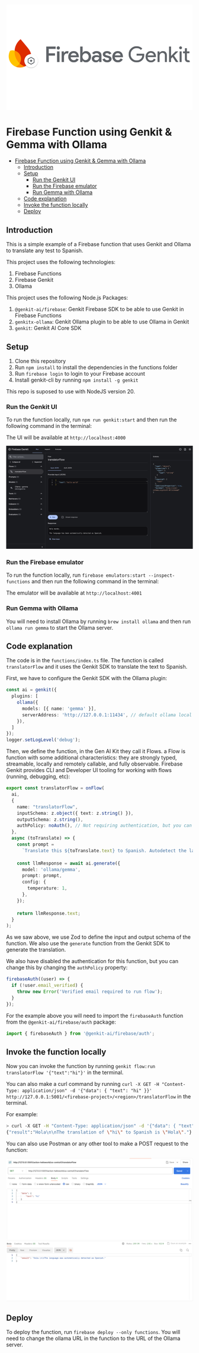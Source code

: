 ![Header](./img/header.png)

# Firebase Function using Genkit & Gemma with Ollama

- [Firebase Function using Genkit \& Gemma with Ollama](#firebase-function-using-genkit--gemma-with-ollama)
  - [Introduction](#introduction)
  - [Setup](#setup)
    - [Run the Genkit UI](#run-the-genkit-ui)
    - [Run the Firebase emulator](#run-the-firebase-emulator)
    - [Run Gemma with Ollama](#run-gemma-with-ollama)
  - [Code explanation](#code-explanation)
  - [Invoke the function locally](#invoke-the-function-locally)
  - [Deploy](#deploy)

## Introduction

This is a simple example of a Firebase function that uses Genkit and Ollama to translate any test to Spanish.

This project uses the following technologies:
1. Firebase Functions
2. Firebase Genkit
3. Ollama

This project uses the following Node.js Packages:
1. `@genkit-ai/firebase`: Genkit Firebase SDK to be able to use Genkit in Firebase Functions
2. `genkitx-ollama`: Genkit Ollama plugin to be able to use Ollama in Genkit
3. `genkit`: Genkit AI Core SDK

## Setup

1. Clone this repository
2. Run `npm install` to install the dependencies in the functions folder
3. Run `firebase login` to login to your Firebase account
4. Install genkit-cli by running `npm install -g genkit`

This repo is suposed to use with NodeJS version 20.

### Run the Genkit UI

To run the function locally, run `npm run genkit:start` and then run the following command in the terminal:

The UI will be available at `http://localhost:4000`

![Postman](./img/genaikitui.png)

### Run the Firebase emulator

To run the function locally, run `firebase emulators:start --inspect-functions` and then run the following command in the terminal:

The emulator will be available at `http://localhost:4001`

### Run Gemma with Ollama

You will need to install Ollama by running `brew install ollama` and then run `ollama run gemma` to start the Ollama server.

## Code explanation

The code is in the `functions/index.ts` file. The function is called `translatorFlow` and it uses the Genkit SDK to translate the text to Spanish.

First, we have to configure the Genkit SDK with the Ollama plugin:

```TypeScript
const ai = genkit({
  plugins: [
    ollama({
      models: [{ name: 'gemma' }],
      serverAddress: 'http://127.0.0.1:11434', // default ollama local address
    }),
  ]
});
logger.setLogLevel('debug');
```

Then, we define the function, in the Gen AI Kit they call it Flows. a Flow is function with some additional characteristics: they are strongly typed, streamable, locally and remotely callable, and fully observable. Firebase Genkit provides CLI and Developer UI tooling for working with flows (running, debugging, etc):

```TypeScript
export const translatorFlow = onFlow(
  ai,
  {
    name: "translatorFlow",
    inputSchema: z.object({ text: z.string() }),
    outputSchema: z.string(),
    authPolicy: noAuth(), // Not requiring authentication, but you can change this. It is highly recommended to require authentication for production use cases.
  },
  async (toTranslate) => {
    const prompt =
      `Translate this ${toTranslate.text} to Spanish. Autodetect the language.`;

    const llmResponse = await ai.generate({
      model: 'ollama/gemma',
      prompt: prompt,
      config: {
        temperature: 1,
      },
    });

    return llmResponse.text;
  }
);
```

As we saw above, we use Zod to define the input and output schema of the function. We also use the `generate` function from the Genkit SDK to generate the translation.

We also have disabled the authentication for this function, but you can change this by changing the `authPolicy` property:
```TypeScript
firebaseAuth((user) => {
  if (!user.email_verified) {
    throw new Error('Verified email required to run flow');
  }
});
```

For the example above you will need to import the `firebaseAuth` function from the `@genkit-ai/firebase/auth` package:
```TypeScript
import { firebaseAuth } from '@genkit-ai/firebase/auth';
```

## Invoke the function locally

Now you can invoke the function by running `genkit flow:run translatorFlow '{"text":"hi"}'` in the terminal.

You can also make a curl command by running `curl -X GET -H "Content-Type: application/json" -d '{"data": { "text": "hi" }}' http://127.0.0.1:5001/<firebase-project>/<region>/translatorFlow` in the terminal.

For example:
```bash
> curl -X GET -H "Content-Type: application/json" -d '{"data": { "text": "hi" }}' http://127.0.0.1:5001/action-helloworld/us-central1/translatorFlow
{"result":"Hola\n\nThe translation of \"hi\" to Spanish is \"Hola\"."}
```

You can also use Postman or any other tool to make a POST request to the function:

![Postman](./img/postman.png)

## Deploy

To deploy the function, run `firebase deploy --only functions`. You will need to change the ollama URL in the function to the URL of the Ollama server.